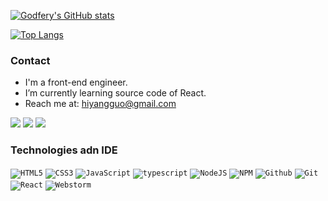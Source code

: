 [![Godfery's GitHub stats](https://github-readme-stats.vercel.app/api?username=hiyangguo&show_icons=true&hide_border=true)](https://hiyangguo.com)

[![Top Langs](https://github-readme-stats.vercel.app/api/top-langs/?username=hiyangguo&layout=compact&hide_border=true)](https://hiyangguo.com)

### Contact
- I'm a front-end engineer.
- I’m currently learning source code of React.
- Reach me at: <hiyangguo@gmail.com>

[![](https://visitor-badge.glitch.me/badge?page_id=hiyangguo.visitor-badge)](https://hiyangguo.com/) [![](https://img.shields.io/badge/-juejin-blue)](https://juejin.cn/user/3896324936992605/posts) [![](https://img.shields.io/badge/-homepage-brightgreen)](https://hiyangguo.com/)

### Technologies adn IDE

<code>![HTML5](https://img.icons8.com/color/30/html-5.png)</code>
<code>![CSS3](https://img.icons8.com/color/30/css3.png)</code>
<code>![JavaScript](https://img.icons8.com/color/30/javascript.png)</code>
<code>![typescript](https://user-images.githubusercontent.com/15609339/118394118-4cbfd000-b675-11eb-96f2-dcf301b77c96.png)</code>
<code>![NodeJS](https://img.icons8.com/color/30/nodejs.png)</code>
<code>![NPM](https://img.icons8.com/color/30/npm.png)</code>
<code>![Github](https://img.icons8.com/material-outlined/30/github.png)</code>
<code>![Git](https://img.icons8.com/color/30/git.png)</code>
<code>![React](https://img.icons8.com/color/30/react-native.png)</code>
<code>![Webstorm](https://user-images.githubusercontent.com/15609339/118394116-4b8ea300-b675-11eb-9f6c-31dfd0e3ee5e.png)</code>
